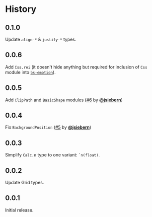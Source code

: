 # History

## 0.1.0
Update `align-*` & `justify-*` types.

## 0.0.6
Add `Css.rei` (it doesn't hide anything but required for inclusion of `Css` module into [`bs-emotion`](https://github.com/alexfedoseev/bs-emotion)).

## 0.0.5
Add `ClipPath` and `BasicShape` modules ([#6](https://github.com/minima-app/re-css/pull/6) by **[@jsiebern](https://github.com/jsiebern)**)

## 0.0.4
Fix `BackgroundPosition` ([#5](https://github.com/minima-app/re-css/pull/5) by **[@jsiebern](https://github.com/jsiebern)**)

## 0.0.3
Simplify `Calc.n` type to one variant: `` `n(float) ``.

## 0.0.2
Update Grid types.

## 0.0.1
Initial release.
